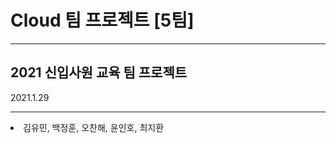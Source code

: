# Cloud 팀 프로젝트 [5팀]
<hr>

## 2021 신입사원 교육 팀 프로젝트
2021.1.29

<hr>

<li> 김유민, 백정훈, 오찬해, 윤인호, 최지환 </li>
